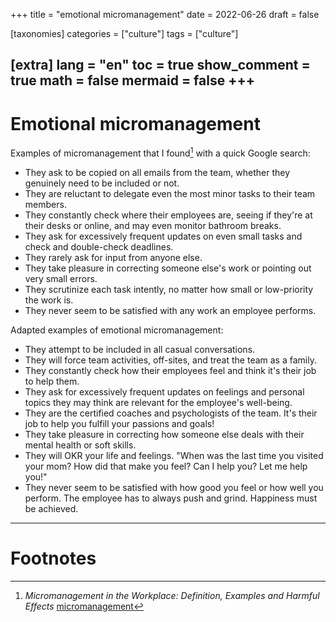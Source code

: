 
+++
title = "emotional micromanagement"
date = 2022-06-26
draft = false

[taxonomies]
categories = ["culture"]
tags = ["culture"]

[extra]
lang = "en"
toc = true
show_comment = true
math = false
mermaid = false
+++
---

# Emotional micromanagement

Examples of micromanagement that I found[^1] with a quick Google search:

- They ask to be copied on all emails from the team, whether they genuinely need to be included or not.
- They are reluctant to delegate even the most minor tasks to their team members.
- They constantly check where their employees are, seeing if they're at their desks or online, and may even monitor bathroom breaks.
- They ask for excessively frequent updates on even small tasks and check and double-check deadlines.
- They rarely ask for input from anyone else.
- They take pleasure in correcting someone else's work or pointing out very small errors.
- They scrutinize each task intently, no matter how small or low-priority the work is.
- They never seem to be satisfied with any work an employee performs.

Adapted examples of emotional micromanagement:

- They attempt to be included in all casual conversations.
- They will force team activities, off-sites, and treat the team as a family.
- They constantly check how their employees feel and think it's their job to help them.
- They ask for excessively frequent updates on feelings and personal topics they may think are relevant for the employee's well-being.
- They are the certified coaches and psychologists of the team. It's their job to help you fulfill your passions and goals!
- They take pleasure in correcting how someone else deals with their mental health or soft skills.
- They will OKR your life and feelings. "When was the last time you visited your mom? How did that make you feel? Can I help you? Let me help you!"
- They never seem to be satisfied with how good you feel or how well you perform. The employee has to always push and grind. Happiness must be achieved.

---
# Footnotes

[^1]: *Micromanagement in the Workplace: Definition, Examples and Harmful Effects* [micromanagement](https://blog.empuls.io/micromanagement)